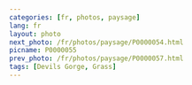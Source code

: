 ```yaml
---
categories: [fr, photos, paysage]
lang: fr
layout: photo
next_photo: /fr/photos/paysage/P0000054.html
picname: P0000055
prev_photo: /fr/photos/paysage/P0000057.html
tags: [Devils Gorge, Grass]
---
```

